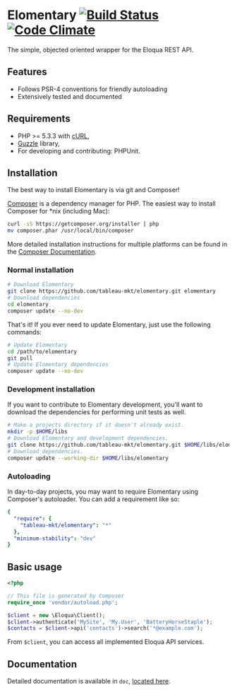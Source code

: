 # Elomentary [![Build Status](https://travis-ci.org/tableau-mkt/elomentary.svg)](https://travis-ci.org/tableau-mkt/elomentary) [![Code Climate](https://codeclimate.com/github/tableau-mkt/elomentary.png)](https://codeclimate.com/github/tableau-mkt/elomentary)

The simple, objected oriented wrapper for the Eloqua REST API.

## Features

* Follows PSR-4 conventions for friendly autoloading
* Extensively tested and documented

## Requirements

* PHP >= 5.3.3 with [cURL](http://php.net/manual/en/book.curl.php),
* [Guzzle](https://github.com/guzzle/guzzle) library,
* For developing and contributing: PHPUnit.

## Installation

The best way to install Elomentary is via git and Composer!

[Composer](http://getcomposer.org/) is a dependency manager for PHP. The easiest
way to install Composer for *nix (including Mac):

```bash
curl -sS https://getcomposer.org/installer | php
mv composer.phar /usr/local/bin/composer
```

More detailed installation instructions for multiple platforms can be found in
the [Composer Documentation](http://getcomposer.org/doc/00-intro.md).

### Normal installation

```bash
# Download Elomentary
git clone https://github.com/tableau-mkt/elomentary.git elomentary
# Download dependencies
cd elomentary
composer update --no-dev
```

That's it! If you ever need to update Elomentary, just use the following
commands:

```bash
# Update Elomentary
cd /path/to/elomentary
git pull
# Update Elomentary dependencies
composer update --no-dev
```

### Development installation

If you want to contribute to Elomentary development, you'll want to download the
dependencies for performing unit tests as well.

```bash
# Make a projects directory if it doesn't already exist.
mkdir -p $HOME/libs
# Download Elomentary and development dependencies.
git clone https://github.com/tableau-mkt/elomentary.git $HOME/libs/elomentary
# Download dependencies.
composer update --working-dir $HOME/libs/elomentary
```

### Autoloading

In day-to-day projects, you may want to require Elomentary using Composer's
autoloader. You can add a requirement like so:

```yaml
{
  "require": {
    "tableau-mkt/elomentary": "*"
  },
  "minimum-stability": "dev"
}
```

## Basic usage

```php
<?php

// This file is generated by Composer
require_once 'vendor/autoload.php';

$client = new \Eloqua\Client();
$client->authenticate('MySite', 'My.User', 'BatteryHorseStaple');
$contacts = $client->api('contacts')->search('*@example.com');
```

From `$client`, you can access all implemented Eloqua API services.

## Documentation

Detailed documentation is available in `doc`, [located here](doc/index.md).
